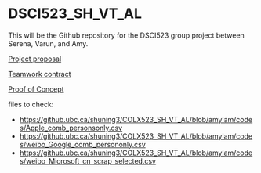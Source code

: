 # DSCI523_SH_VT_AL

 This will be the Github repository for the DSCI523 group project between Serena, Varun, and Amy.
 
 [Project proposal]()
 
 [Teamwork contract]()
 
 [Proof of Concept]()
 
 files to check:
 - https://github.ubc.ca/shuning3/COLX523_SH_VT_AL/blob/amylam/codes/Apple_comb_personsonly.csv
 - https://github.ubc.ca/shuning3/COLX523_SH_VT_AL/blob/amylam/codes/weibo_Google_comb_persononly.csv
 - https://github.ubc.ca/shuning3/COLX523_SH_VT_AL/blob/amylam/codes/weibo_Microsoft_cn_scrap_selected.csv
